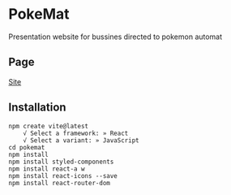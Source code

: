 # PokeMat
Presentation website for bussines directed to pokemon automat

## Page

[Site](https://poke-mat.vercel.app)

## Installation 

    npm create vite@latest
        √ Select a framework: » React
        √ Select a variant: » JavaScript
    cd pokemat
    npm install
    npm install styled-components
    npm install react-a w        
    npm install react-icons --save
    npm install react-router-dom
